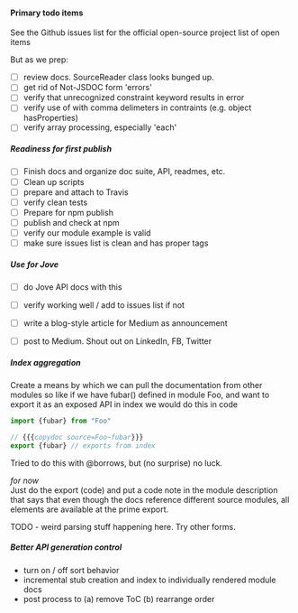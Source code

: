 
#### Primary todo items
See the Github issues list for the official open-source project list of open items

But as we prep:

- [ ] review docs. SourceReader class looks bunged up.
- [ ] get rid of Not-JSDOC form 'errors'
- [ ] verify that unrecognized constraint keyword results in error
- [ ] verify use of <list> with comma delimeters in contraints (e.g. object hasProperties)
- [ ] verify array processing, especially 'each'

##### Readiness for first publish

- [ ] Finish docs and organize doc suite, API, readmes, etc.
- [ ] Clean up scripts 
- [ ] prepare and attach to Travis
- [ ] verify clean tests
- [ ] Prepare for npm publish
- [ ] publish and check at npm
- [ ] verify our module example is valid
- [ ] make sure issues list is clean and has proper tags

##### Use for Jove

- [ ] do Jove API docs with this
- [ ] verify working well / add to issues list if not
- [ ] write a blog-style article for Medium as announcement
- [ ] post to Medium.  Shout out on LinkedIn, FB, Twitter


##### Index aggregation
Create a means by which we can pull the documentation from other modules
so like if we have fubar() defined in module Foo, and want to export it as an exposed API in index
we would do this in code

```typescript
import {fubar} from "Foo"

// {{{copydoc source=Foo~fubar}}}
export {fubar} // exports from index
```
Tried to do this with @borrows, but (no surprise) no luck.

_for now_  
Just do the export (code) and put a code note in the module description that says that even though the
docs reference different source modules, all elements are available at the prime export.

TODO - weird parsing stuff happening here.  Try other forms.

##### Better API generation control

- turn on / off sort behavior
- incremental stub creation and index to individually rendered module docs
- post process to (a) remove ToC (b) rearrange order

